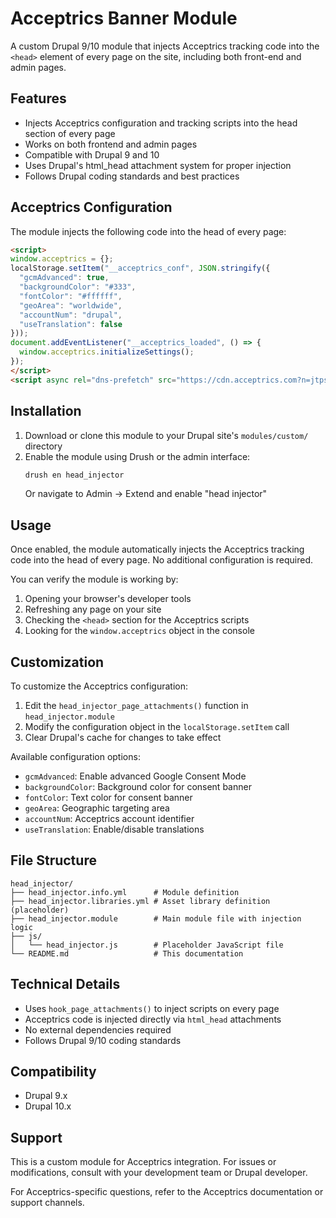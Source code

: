 # Acceptrics Banner Module

A custom Drupal 9/10 module that injects Acceptrics tracking code into the `<head>` element of every page on the site, including both front-end and admin pages.

## Features

- Injects Acceptrics configuration and tracking scripts into the head section of every page
- Works on both frontend and admin pages
- Compatible with Drupal 9 and 10
- Uses Drupal's html_head attachment system for proper injection
- Follows Drupal coding standards and best practices

## Acceptrics Configuration

The module injects the following code into the head of every page:

```html
<script>
window.acceptrics = {}; 
localStorage.setItem("__acceptrics_conf", JSON.stringify({
  "gcmAdvanced": true,
  "backgroundColor": "#333",
  "fontColor": "#ffffff",
  "geoArea": "worldwide",
  "accountNum": "drupal",
  "useTranslation": false
})); 
document.addEventListener("__acceptrics_loaded", () => {
  window.acceptrics.initializeSettings();
});
</script>
<script async rel="dns-prefetch" src="https://cdn.acceptrics.com?n=jtpsx99"></script>
```

## Installation

1. Download or clone this module to your Drupal site's `modules/custom/` directory
2. Enable the module using Drush or the admin interface:
   ```bash
   drush en head_injector
   ```
   Or navigate to Admin → Extend and enable "head injector"

## Usage

Once enabled, the module automatically injects the Acceptrics tracking code into the head of every page. No additional configuration is required.

You can verify the module is working by:
1. Opening your browser's developer tools
2. Refreshing any page on your site
3. Checking the `<head>` section for the Acceptrics scripts
4. Looking for the `window.acceptrics` object in the console

## Customization

To customize the Acceptrics configuration:
1. Edit the `head_injector_page_attachments()` function in `head_injector.module`
2. Modify the configuration object in the `localStorage.setItem` call
3. Clear Drupal's cache for changes to take effect

Available configuration options:
- `gcmAdvanced`: Enable advanced Google Consent Mode
- `backgroundColor`: Background color for consent banner
- `fontColor`: Text color for consent banner
- `geoArea`: Geographic targeting area
- `accountNum`: Acceptrics account identifier
- `useTranslation`: Enable/disable translations

## File Structure

```
head_injector/
├── head_injector.info.yml      # Module definition
├── head_injector.libraries.yml # Asset library definition (placeholder)
├── head_injector.module        # Main module file with injection logic
├── js/
│   └── head_injector.js        # Placeholder JavaScript file
└── README.md                   # This documentation
```

## Technical Details

- Uses `hook_page_attachments()` to inject scripts on every page
- Acceptrics code is injected directly via `html_head` attachments
- No external dependencies required
- Follows Drupal 9/10 coding standards

## Compatibility

- Drupal 9.x
- Drupal 10.x

## Support

This is a custom module for Acceptrics integration. For issues or modifications, consult with your development team or Drupal developer.

For Acceptrics-specific questions, refer to the Acceptrics documentation or support channels.
